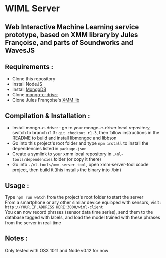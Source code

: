 # WIML Server

## Web Interactive Machine Learning service prototype, based on XMM library by Jules Françoise, and parts of Soundworks and WavesJS

## Requirements :

- Clone this repository
- Install NodeJS
- Install [MongoDB](https://docs.mongodb.org/manual/installation/)
- Clone [mongo-c-driver](https://github.com/mongodb/mongo-c-driver)
- Clone Jules Françoise's [XMM lib](https://github.com/JulesFrancoise/xmm)

## Compilation & Installation :

- Install mongo-c-driver : go to your mongo-c-driver local repository, switch to branch r1.3 : `git checkout r1.3`, then follow instructions in the README to build and install libmongoc and libbson
- Go into this project's root folder and type `npm install` to install the dependencies listed in `package.json`
- Create a symlink to your xmm local repository in `./ml-tools/dependencies` folder (or copy it there)
- Go into `./ml-tools/xmm-server-tool`, open xmm-server-tool xcode project, then build it (this installs the binary into ./bin)

## Usage :

Type `npm run watch` from the project's root folder to start the server  
From a smartphone or any other similar device equipped with sensors, visit :  
`http://YOUR.IP.ADDRESS.HERE:3000/wiml-client`  
You can now record phrases (sensor data time series), send them to the database tagged with labels, and load the model trained with these phrases from the server in real-time

## Notes :

Only tested with OSX 10.11 and Node v0.12 for now